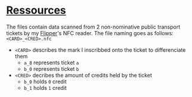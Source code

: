 # [Ressources](https://github.com/DarkKooky/public-transport-ticket-cracking/tree/main/resources)
The files contain data scanned from 2 non-nominative public transport tickets by my [Flipper](https://flipperzero.one)'s NFC reader.
The file naming goes as follows: `<CARD>_<CRED>.nfc`
- `<CARD>` describes the mark I inscribbed onto the ticket to differenciate them
  - `a_8` represents ticket `a`
  - `b_0` represents ticket `b`
- `<CRED>` decribes the amount of credits held by the ticket
  - `b_0` holds `0` credit
  - `b_1` holds `1` credit
